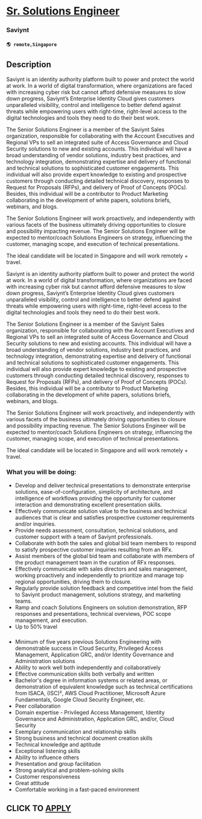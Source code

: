 # [Sr. Solutions Engineer](https://www.remotewlb.com/apply/sr-solutions-engineer-121802)  
### Saviynt  
#### `🌎 remote,Singapore`  

## Description

Saviynt is an identity authority platform built to power and protect the world at work. In a world of digital transformation, where organizations are faced with increasing cyber risk but cannot afford defensive measures to slow down progress, Saviynt’s Enterprise Identity Cloud gives customers unparalleled visibility, control and intelligence to better defend against threats while empowering users with right-time, right-level access to the digital technologies and tools they need to do their best work.

  

The Senior Solutions Engineer is a member of the Saviynt Sales organization, responsible for collaborating with the Account Executives and Regional VPs to sell an integrated suite of Access Governance and Cloud Security solutions to new and existing accounts. This individual will have a broad understanding of vendor solutions, industry best practices, and technology integration, demonstrating expertise and delivery of functional and technical solutions to sophisticated customer engagements. This individual will also provide expert knowledge to existing and prospective customers through conducting detailed technical discovery, responses to Request for Proposals (RFPs), and delivery of Proof of Concepts (POCs). Besides, this individual will be a contributor to Product Marketing collaborating in the development of white papers, solutions briefs, webinars, and blogs.

  

The Senior Solutions Engineer will work proactively, and independently with various facets of the business ultimately driving opportunities to closure and possibility impacting revenue. The Senior Solutions Engineer will be expected to mentor/coach Solutions Engineers on strategy, influencing the customer, managing scope, and execution of technical presentations.

  

The ideal candidate will be located in Singapore and will work remotely + travel.

  

Saviynt is an identity authority platform built to power and protect the world at work. In a world of digital transformation, where organizations are faced with increasing cyber risk but cannot afford defensive measures to slow down progress, Saviynt’s Enterprise Identity Cloud gives customers unparalleled visibility, control and intelligence to better defend against threats while empowering users with right-time, right-level access to the digital technologies and tools they need to do their best work.

  

The Senior Solutions Engineer is a member of the Saviynt Sales organization, responsible for collaborating with the Account Executives and Regional VPs to sell an integrated suite of Access Governance and Cloud Security solutions to new and existing accounts. This individual will have a broad understanding of vendor solutions, industry best practices, and technology integration, demonstrating expertise and delivery of functional and technical solutions to sophisticated customer engagements. This individual will also provide expert knowledge to existing and prospective customers through conducting detailed technical discovery, responses to Request for Proposals (RFPs), and delivery of Proof of Concepts (POCs). Besides, this individual will be a contributor to Product Marketing collaborating in the development of white papers, solutions briefs, webinars, and blogs.

  

The Senior Solutions Engineer will work proactively, and independently with various facets of the business ultimately driving opportunities to closure and possibility impacting revenue. The Senior Solutions Engineer will be expected to mentor/coach Solutions Engineers on strategy, influencing the customer, managing scope, and execution of technical presentations.

  

The ideal candidate will be located in Singapore and will work remotely + travel.

  

### What you will be doing:

* Develop and deliver technical presentations to demonstrate enterprise solutions, ease-of-configuration, simplicity of architecture, and intelligence of workflows providing the opportunity for customer interaction and demonstrating excellent presentation skills.
* Effectively communicate solution value to the business and technical audiences that is clear and satisfies prospective customer requirements and/or inquiries.
* Provide needs assessment, consultation, technical solutions, and customer support with a team of Saviynt professionals.
* Collaborate with both the sales and global bid team members to respond to satisfy prospective customer inquiries resulting from an RFx.
* Assist members of the global bid team and collaborate with members of the product management team in the curation of RFx responses.
* Effectively communicate with sales directors and sales management, working proactively and independently to prioritize and manage top regional opportunities, driving them to closure.
* Regularly provide solution feedback and competitive intel from the field to Saviynt product management, solutions strategy, and marketing teams.
* Ramp and coach Solutions Engineers on solution demonstration, RFP responses and presentations, technical overviews, POC scope management, and execution.
* Up to 50% travel

  

###

* Minimum of five years previous Solutions Engineering with demonstrable success in Cloud Security, Privileged Access Management, Application GRC, and/or Identity Governance and Administration solutions
* Ability to work well both independently and collaboratively
* Effective communication skills both verbally and written
* Bachelor's degree in information systems or related areas, or demonstration of equivalent knowledge such as technical certifications from ISACA, (ISC)², AWS Cloud Practitioner, Microsoft Azure Fundamentals, Google Cloud Security Engineer, etc.
* Peer collaboration
* Domain expertise - Privileged Access Management, Identity Governance and Administration, Application GRC, and/or, Cloud Security
* Exemplary communication and relationship skills
* Strong business and technical document creation skills
* Technical knowledge and aptitude
* Exceptional listening skills
* Ability to influence others
* Presentation and group facilitation
* Strong analytical and problem-solving skills
* Customer responsiveness
* Great attitude
* Comfortable working in a fast-paced environment

  

  
## CLICK TO [APPLY](https://www.remotewlb.com/apply/sr-solutions-engineer-121802)

